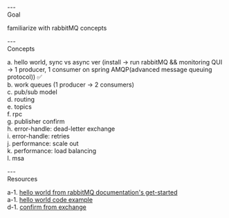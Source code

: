 ---\
Goal


familiarize with rabbitMQ concepts



---\
Concepts


a. hello world, sync vs async ver (install -> run rabbitMQ && monitoring QUI -> 1 producer, 1 consumer on spring AMQP(advanced message queuing protocol)) :white_check_mark:\
b. work queues (1 producer -> 2 consumers)\
c. pub/sub model\
d. routing\
e. topics\
f. rpc\
g. publisher confirm\
h. error-handle: dead-letter exchange\
i. error-handle: retries\
j. performance: scale out\
k. performance: load balancing\
l. msa


---\
Resources


a-1. [hello world from rabbitMQ documentation's get-started](https://www.rabbitmq.com/tutorials/tutorial-one-java) \
a-1. [hello world code example](https://github.com/spring-projects/spring-amqp-samples) \
d-1. [confirm from exchange](https://github.dev/spring-projects/spring-amqp-samples)
